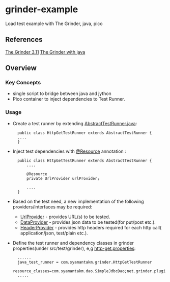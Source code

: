 grinder-example
===============

Load test example with The Grinder, java, pico


References
------------

[The Grinder 3.11](http://grinder.sourceforge.net/)
[The Grinder with java](http://kjetilvalle.com/posts/java-grinder-tests.html)


Overview
---------------

### Key Concepts

* single script to bridge between java and jython
* Pico container to inject dependencies to Test Runner.

### Usage

* Create a test runner by extending [AbstractTestRunner.java](src/main/java/com/syamantakm/grinder/AbstractTestRunner.java):

        public class HttpGetTestRunner extends AbstractTestRunner {
        ....
        }

* Inject test dependencies with [@Resource](src/main/java/com/syamantakm/annotation/Resource.java) annotation :

        public class HttpGetTestRunner extends AbstractTestRunner {
            ....

            @Resource
            private UrlProvider urlProvider;

            ....
        }

* Based on the test need, a new implementation of the following providers/interfaces may be required:
    * [UrlProvider](src/main/java/com/syamantakm/api/UrlProvider.java) - provides URL(s) to be tested.
    * [DataProvider](src/main/java/com/syamantakm/api/DataProvider.java) - provides json data to be tested(for put/post etc.).
    * [HeaderProvider](src/main/java/com/syamantakm/api/HeaderProvider.java) - provides http headers required for each http call( application/json, test/plain etc.).

* Define the test runner and dependency classes in grinder properties(under src/test/grinder), e,g [http-get.properties](src/test/grinder/http-get.properties):

        ......
        java_test_runner = com.syamantakm.grinder.HttpGetTestRunner
        resource_classes=com.syamantakm.dao.SimpleJdbcDao;net.grinder.plugin.http.HTTPRequest;com.syamantakm.impl.HttpGetUrlProvider
        .....

